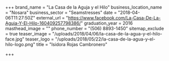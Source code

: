 +++
brand_name = "La Casa de la Aguja y el Hilo"
business_location_name = "Nosara"
business_sector = "Seamstresses"
date = "2018-04-06T11:27:50Z"
external_url = "https://www.facebook.com/La-Casa-De-La-Aguja-Y-El-Hilo-160409257798386/"
graduation_year = 2016
masthead_image = ""
phone_number = "(506) 8893-1450"
sitemap_exclude = true
teaser_image = "/uploads/2018/04/06/la-casa-de-la-agua-y-el-hilo-face.jpg"
teaser_logo = "/uploads/2018/05/22/la-casa-de-la-agua-y-el-hilo-logo.png"
title = "Isidora Rojas Cambronero"

+++

